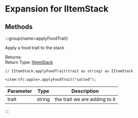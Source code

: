 # Expansion for IItemStack

## Methods

:::group{name=applyFoodTrait}

Apply a food trait to the stack

Returns:   
Return Type: [IItemStack](/vanilla/api/item/IItemStack)

```zenscript
// IItemStack.applyFoodTrait(trait as string) as IItemStack

<item:tfc:apple>.applyFoodTrait("salted");
```

| Parameter |  Type  |          Description          |
|-----------|--------|-------------------------------|
| trait     | string | the trait we are adding to it |


:::


